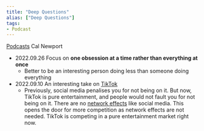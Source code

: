 ```yaml
---
title: "Deep Questions"
alias: ["Deep Questions"]
tags:
- Podcast
---
```

[Podcasts](notes/000_Podcasts.md)
Cal Newport

- 2022.09.26 Focus on **one obsession at a time rather than everything at once**
	- Better to be an interesting person doing less than someone doing everything 
- 2022.09.10 An interesting take on [TikTok](notes/2_TikTok.md)
	- Previously, social media penalises you for not being on it. But now, TikTok is pure entertainment, and people would not fault you for not being on it. There are no [network effects](notes/C_Network%20effects.md) like social media. This opens the door for more competition as network effects are not needed. TikTok is competing in a pure entertainment market right now.